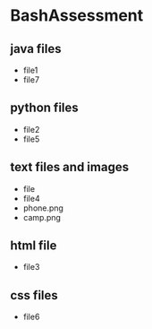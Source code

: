 # BashAssessment

## java files
* file1
* file7
  
## python files
* file2
* file5
  
## text files and images
* file
* file4
* phone.png
* camp.png

## html file
* file3

## css files
* file6
